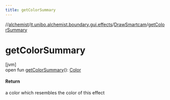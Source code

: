 ```yaml
---
title: getColorSummary
---
```

//[alchemist](../../../index.html)/[it.unibo.alchemist.boundary.gui.effects](../index.html)/[DrawSmartcam](index.html)/[getColorSummary](get-color-summary.html)



# getColorSummary



[jvm]\
open fun [getColorSummary](get-color-summary.html)(): [Color](https://docs.oracle.com/javase/8/docs/api/java/awt/Color.html)



#### Return



a color which resembles the color of this effect




